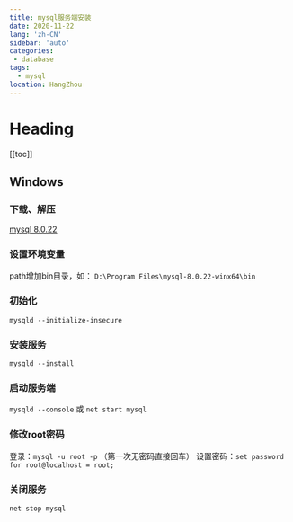```yaml
---
title: mysql服务端安装
date: 2020-11-22
lang: 'zh-CN'
sidebar: 'auto'
categories:
 - database
tags: 
  - mysql
location: HangZhou
---
```


# Heading
[[toc]]


## Windows
### 下载、解压
  [mysql 8.0.22](https://dev.mysql.com/downloads/mysql/)

### 设置环境变量
  path增加bin目录，如：
  `D:\Program Files\mysql-8.0.22-winx64\bin`

### 初始化
  `mysqld --initialize-insecure`

### 安装服务
  `mysqld --install`

### 启动服务端
  `mysqld --console` 或 `net start mysql`

### 修改root密码
  登录：`mysql -u root -p` （第一次无密码直接回车） 
  设置密码：`set password for root@localhost = root;` 

### 关闭服务
  `net stop mysql`


